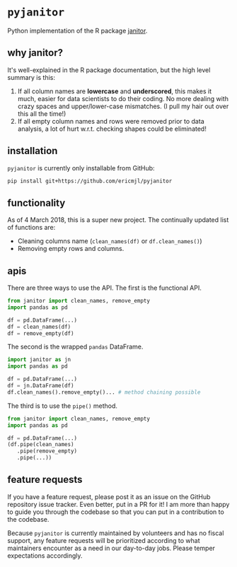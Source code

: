 # `pyjanitor`

Python implementation of the R package [janitor](https://github.com/sfirke/janitor).

## why janitor?

It's well-explained in the R package documentation, but the high level summary is this:

1. If all column names are **lowercase** and **underscored**, this makes it much, easier for data scientists to do their coding. No more dealing with crazy spaces and upper/lower-case mismatches. (I pull my hair out over this all the time!)
1. If all empty column names and rows were removed prior to data analysis, a lot of hurt w.r.t. checking shapes could be eliminated!

## installation

`pyjanitor` is currently only installable from GitHub:

```bash
pip install git+https://github.com/ericmjl/pyjanitor
```

## functionality

As of 4 March 2018, this is a super new project. The continually updated list of functions are:

- Cleaning columns name (`clean_names(df)` or `df.clean_names()`)
- Removing empty rows and columns.

## apis

There are three ways to use the API. The first is the functional API.

```python
from janitor import clean_names, remove_empty
import pandas as pd

df = pd.DataFrame(...)
df = clean_names(df)
df = remove_empty(df)
```

The second is the wrapped `pandas` DataFrame.

```python
import janitor as jn
import pandas as pd

df = pd.DataFrame(...)
df = jn.DataFrame(df)
df.clean_names().remove_empty()... # method chaining possible
```

The third is to use the `pipe()` method.

```python
from janitor import clean_names, remove_empty
import pandas as pd

df = pd.DataFrame(...)
(df.pipe(clean_names)
   .pipe(remove_empty)
   .pipe(...))
```

## feature requests

If you have a feature request, please post it as an issue on the GitHub repository issue tracker. Even better, put in a PR for it! I am more than happy to guide you through the codebase so that you can put in a contribution to the codebase.

Because `pyjanitor` is currently maintained by volunteers and has no fiscal support, any feature requests will be prioritized according to what maintainers encounter as a need in our day-to-day jobs. Please temper expectations accordingly.
